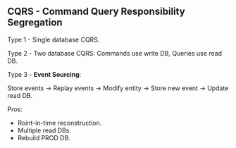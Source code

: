 CQRS - Command Query Responsibility Segregation
-

Type 1 - Single database CQRS.

Type 2 - Two database CQRS: Commands use write DB, Queries use read DB.

Type 3 - **Event Sourcing**:

Store events -> Replay events -> Modify entity -> Store new event -> Update read DB.

Pros:
* Roint-in-time reconstruction.
* Multiple read DBs.
* Rebuild PROD DB.
